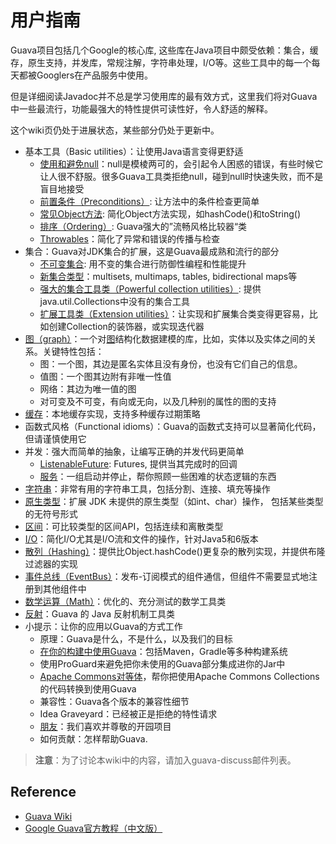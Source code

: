 # 用户指南
Guava项目包括几个Google的核心库, 这些库在Java项目中颇受依赖：集合，缓存，原生支持，并发库，常规注解，字符串处理，I/O等。这些工具中的每一个每天都被Googlers在产品服务中使用。

但是详细阅读Javadoc并不总是学习使用库的最有效方式，这里我们将对Guava中一些最流行，功能最强大的特性提供可读性好，令人舒适的解释。

这个wiki页仍处于进展状态，某些部分仍处于更新中。
- 基本工具（Basic utilities）：让使用Java语言变得更舒适
  + [使用和避免null](UsingAndAvoidingNullExplained.md)：null是模棱两可的，会引起令人困惑的错误，有些时候它让人很不舒服。很多Guava工具类拒绝null，碰到null时快速失败，而不是盲目地接受
  + [前置条件（Preconditions）](PreconditionsExplained.md): 让方法中的条件检查更简单
  + [常见Object方法](CommonObjectUtilitiesExplained.md): 简化Object方法实现，如hashCode()和toString()
  + [排序（Ordering）](OrderingExplained.md): Guava强大的”流畅风格比较器“类
  + [Throwables](ThrowablesExplained.md)：简化了异常和错误的传播与检查
- 集合：Guava对JDK集合的扩展，这是Guava最成熟和流行的部分
  + [不可变集合](ImmutableCollectionsExplained.md): 用不变的集合进行防御性编程和性能提升
  + [新集合类型](NewCollectionTypesExplained.md)：multisets, multimaps, tables, bidirectional maps等
  + [强大的集合工具类（Powerful collection utilities）](CollectionUtilitiesExplained.md): 提供java.util.Collections中没有的集合工具
  + [扩展工具类（Extension utilities）](CollectionHelpersExplained.md)：让实现和扩展集合类变得更容易，比如创建Collection的装饰器，或实现迭代器
- [图（graph）](https://github.com/google/guava/wiki/GraphsExplained)：一个对[图](https://en.wikipedia.org/wiki/Graph_(discrete_mathematics))结构化数据建模的库，比如，实体以及实体之间的关系。关键特性包括：
  + 图：一个图，其边是匿名实体且没有身份，也没有它们自己的信息。
  + 值图：一个图其边附有非唯一性值
  + 网络：其边为唯一值的图
  + 对可变及不可变，有向或无向，以及几种别的属性的图的支持
- [缓存](CachesExplained.md)：本地缓存实现，支持多种缓存过期策略
- 函数式风格（Functional idioms）：Guava的函数式支持可以显著简化代码，但请谨慎使用它
- 并发：强大而简单的抽象，让编写正确的并发代码更简单
  + [ListenableFuture](ListenableFutureExplained.md.md): Futures, 提供当其完成时的回调
  + [服务](ServiceExplained.md)：一组启动并停止，帮你照顾一些困难的状态逻辑的东西
- [字符串](StringsExplained.md)：非常有用的字符串工具，包括分割、连接、填充等操作
- [原生类型](PrimitivesExplained.md)：扩展 JDK 未提供的原生类型（如int、char）操作， 包括某些类型的无符号形式
- [区间](RangesExplained.md)：可比较类型的区间API，包括连续和离散类型
- [I/O](IOExplained.md)：简化I/O尤其是I/O流和文件的操作，针对Java5和6版本
- [散列（Hashing）](HashingExplained.md)：提供比Object.hashCode()更复杂的散列实现，并提供布隆过滤器的实现
- [事件总线（EventBus）](EventBusExplained.md)：发布-订阅模式的组件通信，但组件不需要显式地注册到其他组件中
- [数学运算（Math）](MathExplained.md)：优化的、充分测试的数学工具类
- [反射](ReflectionExplained.md)：Guava 的 Java 反射机制工具类
- 小提示：让你的应用以Guava的方式工作
  + 原理：Guava是什么，不是什么，以及我们的目标
  + [在你的构建中使用Guava](UseGuavaInYourBuild.md)：包括Maven，Gradle等多种构建系统
  + 使用ProGuard来避免把你未使用的Guava部分集成进你的Jar中
  + [Apache Commons对等体](ApacheCommonCollectionsEquivalents.md)，帮你把使用Apache Commons Collections的代码转换到使用Guava
  + 兼容性：Guava各个版本的兼容性细节
  + Idea Graveyard：已经被正是拒绝的特性请求
  + [朋友](FriendsOfGuava.md)：我们喜欢并尊敬的开园项目
  + 如何贡献：怎样帮助Guava.
  
> **注意**：为了讨论本wiki中的内容，请加入guava-discuss邮件列表。

## Reference
- [Guava Wiki](https://github.com/google/guava/wiki)
- [Google Guava官方教程（中文版）](http://ifeve.com/google-guava/)